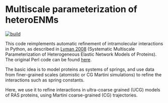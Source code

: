 # Multiscale parameterization of heteroENMs 

[![build](https://github.com/RohanS14/henm-python/actions/workflows/ci.yml/badge.svg)]([https://github.com/RohanS14/henm-python/actions/workflows/python-tests.yml](https://github.com/RohanS14/henm-python/actions/workflows/ci.yml))

This code reimplements automatic refinement of intramolecular interactions in Python, as described in <a href=https://pmc.ncbi.nlm.nih.gov/articles/PMC2567941/>Lyman 2008</a> (Systematic Multiscale Parameterization of Heterogeneous Elastic Network Models of Proteins). The original Perl code can be found <a href=https://github.com/uchicago-voth/MSCG-models/tree/master/HIV_CASP1/extra_codes/henm>here</a>.

The basic idea is to model proteins as systems of springs, and use data from finer-grained scales (atomistic or CG Martini simulations) to refine the interactions such as spring constants.

Here, we use it to refine interactions in ultra-coarse grained (UCG) models of RAS proteins, using Martini coarse-grained (CG) trajectories.
